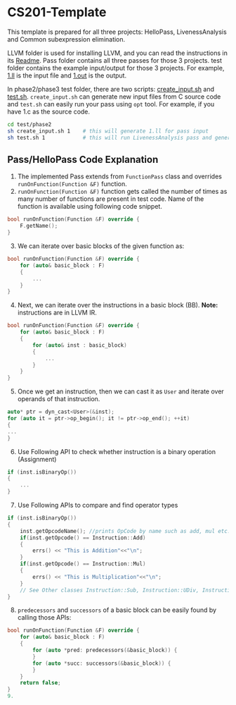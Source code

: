 # CS201-Template
This template is prepared for all three projects: HelloPass, LivenessAnalysis and Common subexpression elimination.

LLVM folder is used for installing LLVM, and you can read the instructions in its [Readme](LLVM/README.md).
Pass folder contains all three passes for those 3 projects.
test folder contains the example input/output for those 3 projects. For example, [1.ll](test/phase2/1.ll) is the input file and [1.out](test/phase2/1.out) is the output.

In phase2/phase3 test folder, there are two scripts: [create_input.sh](test/phase2/create_input.sh) and [test.sh](test/phase2/test.sh). `create_input.sh` can generate new input files from C source code and `test.sh` can easily run your pass using `opt` tool. For example, if you have 1.c as the source code.

```sh
cd test/phase2
sh create_input.sh 1    # this will generate 1.ll for pass input
sh test.sh 1            # this will run LivenessAnalysis pass and generate 1.out as the result (of course you need to implement the pass first)
```


## Pass/HelloPass Code Explanation 
1. The implemented Pass extends from ``FunctionPass`` class and overrides ``runOnFunction(Function &F)`` function.
2. ``runOnFunction(Function &F)`` function gets called the number of times as many number of functions are present in test code. Name of the function is available using following code snippet. 
```c++
bool runOnFunction(Function &F) override {
	F.getName();
}
```
3. We can iterate over basic blocks of the given function as:
```c++
bool runOnFunction(Function &F) override {
	for (auto& basic_block : F)
	{
		...
	}
}
```
4. Next, we can iterate over the instructions in a basic block (BB). **Note:** instructions are in LLVM IR.
```c++
bool runOnFunction(Function &F) override {
	for (auto& basic_block : F)
	{
		for (auto& inst : basic_block)
		{
			...
		}
	}
}
```
5. Once we get an instruction, then we can cast it as ``User`` and iterate over operands of that instruction. 
```c++
auto* ptr = dyn_cast<User>(&inst);
for (auto it = ptr->op_begin(); it != ptr->op_end(); ++it) 
{
...
}
```
6. Use Following API to check whether instruction is a binary operation (Assignment)
```c++
if (inst.isBinaryOp())
{
	...
}
```
7. Use Following APIs to compare and find operator types
```c++
if (inst.isBinaryOp())
{
	inst.getOpcodeName(); //prints OpCode by name such as add, mul etc.
	if(inst.getOpcode() == Instruction::Add)
	{
		errs() << "This is Addition"<<"\n";
	}
	if(inst.getOpcode() == Instruction::Mul)
	{
		errs() << "This is Multiplication"<<"\n";
	}
    // See Other classes Instruction::Sub, Instruction::UDiv, Instruction::SDiv
}
```
8. `predecessors` and `successors` of a basic block can be easily found by calling those APIs:
```c++
bool runOnFunction(Function &F) override {
	for (auto& basic_block : F)
	{
		for (auto *pred: predecessors(&basic_block)) {
		}
		for (auto *succ: successors(&basic_block)) {
		}
	}
	return false;
}
9. 
```